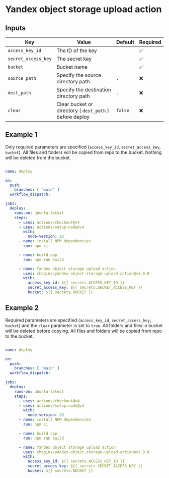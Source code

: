 # Yandex object storage upload action

## Inputs

| Key | Value | Default | Required |
| - | - | - | - |
| `access_key_id` | The ID of the key |   | ✅ |
| `secret_access_key` | The secret key |   | ✅ |
| `bucket` | Bucket name |   | ✅ |
| `source_path` | Specify the source directory path | `.` | ❌ |
| `dest_path` | Specify the destination directory path | `.` | ❌ |
| `clear` | Clear bucket or directory ( `dest_path` ) before deploy | `false` | ❌ |


## Example 1

Only required parameters are specified (`access_key_id`, `secret_access_key`, `bucket`). All files and folders will be copied from repo to the bucket. Nothing will be deleted from the bucket.

```yaml

name: deploy

on:
  push:
    branches: [ "main" ]
  workflow_dispatch:

jobs:
  deploy:
    runs-on: ubuntu-latest
    steps:
      - uses: actions/checkout@v4
      - uses: actions/setup-node@v4
        with:
          node-version: 20
      - name: install NPM dependencies
        run: npm ci

      - name: build app
        run: npm run build

      - name: Yandex object storage upload action
        uses: chagins/yandex-object-storage-upload-action@v1.0.0
        with:
          access_key_id: ${{ secrets.ACCESS_KEY_ID }}
          secret_access_key: ${{ secrets.SECRET_ACCESS_KEY }}
          bucket: ${{ secrets.BUCKET }}
```

## Example 2

Required parameters are specified (`access_key_id`, `secret_access_key`, `bucket`) and the `clear` parameter is set to `true`. All folders and files in bucket will be deleted before copying. All files and folders will be copied from repo to the bucket.

```yaml

name: deploy

on:
  push:
    branches: [ "main" ]
  workflow_dispatch:

jobs:
  deploy:
    runs-on: ubuntu-latest
    steps:
      - uses: actions/checkout@v4
      - uses: actions/setup-node@v4
        with:
          node-version: 20
      - name: install NPM dependencies
        run: npm ci

      - name: build app
        run: npm run build

      - name: Yandex object storage upload action
        uses: chagins/yandex-object-storage-upload-action@v1.0.0
        with:
          access_key_id: ${{ secrets.ACCESS_KEY_ID }}
          secret_access_key: ${{ secrets.SECRET_ACCESS_KEY }}
          bucket: ${{ secrets.BUCKET }}

```